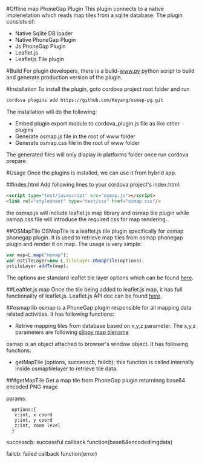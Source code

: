 #Offline map PhoneGap Plugin
This plugin connects to a native implenetation which reads map tiles from a sqlite database. The plugin consists of:

* Native Sqlite DB loader
* Native PhoneGap Plugin
* Js PhoneGap Plugin 
* Leaflet.js 
* Leafletjs Tile plugin 

#Build 
For plugin developers, there is a build-www.py python script to build and generate production version of the plugin.


#Installation
To install the plugin, goto cordova project root folder and run 
```bash
cordova plugins add https://github.com/Keyang/osmap-pg.git
```
The installation will do the following:

* Embed plugin export module to cordova_plugin.js file as like other plugins 
* Generate osmap.js file in the root of www folder 
* Generate osmap.css file in the root of www folder

The generated files will only display in platforms folder once run cordova prepare

#Usage
Once the plugins is installed, we can use it from hybrid app.

##index.html
Add following lines to your cordova project's index.html:
```html
<script type="text/javascript" src="osmap.js"></script>
<link rel="stylesheet" type="text/css" href="osmap.css"/>
```

the osmap.js will include leaflet.js map library and osmap tile plugin while osmap.css file will introduce the required css for map rendering.

##OSMapTile
OSMapTile is a leaflet.js tile plugin specifically for osmap phonegap plugin.
It is used to retrieve map tiles from osmap phonegap plugin and render it on map.
The usage is very simple:
```Javascript 
var map=L.map("mymap");
var ostileLayer=new L.TileLayer.OSmapTile(options);
ostileLayer.addTo(map);
```
The options are standard leaflet tile layer options which can be found [here](http://leafletjs.com/reference.html#tilelayer).

##Leaftlet.js map 
Once the tile being added to leaflet.js map, it has full functionality of leaflet.js. Leaflet.js API doc can be found [here](http://leafletjs.com/reference.html).


##osmap lib 
osmap is a PhoneGap plugin responsible for all mapping data related activities.
It has following functions:

* Retrive mapping tiles from database based on x,y,z parameter. The x,y,z parameters are following [slippy map tilename](http://wiki.openstreetmap.org/wiki/Slippy_map_tilenames)


osmap is an object attached to browser's window object. It has following functions:

* getMapTile (options, successcb, failcb): this function is called internally inside osmaptilelayer to retrieve tile data.



###getMapTile 
 Get a map tile from PhoneGap plugin returninng base64 encoded PNG image

  params:
```
  options:{
   x:int, x coord
   y:int, y coord 
   z:int, zoom level
  }
```
  successcb: successful callback function(base64encodedimgdata) 

  failcb: failed callback function(error)

